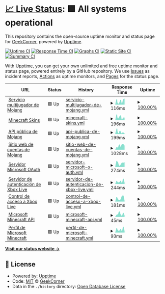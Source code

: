 # [📈 Live Status](https://GeekCornerGH.github.io/helios-status-page): <!--live status--> **🟩 All systems operational**

This repository contains the open-source uptime monitor and status page for [GeekCorner](https://ytgeek.gq), powered by [Upptime](https://github.com/upptime/upptime).

[![Uptime CI](https://github.com/GeekCornerGH/helios-status-page/workflows/Uptime%20CI/badge.svg)](https://github.com/GeekCornerGH/helios-status-page/actions?query=workflow%3A%22Uptime+CI%22)
[![Response Time CI](https://github.com/GeekCornerGH/helios-status-page/workflows/Response%20Time%20CI/badge.svg)](https://github.com/GeekCornerGH/helios-status-page/actions?query=workflow%3A%22Response+Time+CI%22)
[![Graphs CI](https://github.com/GeekCornerGH/helios-status-page/workflows/Graphs%20CI/badge.svg)](https://github.com/GeekCornerGH/helios-status-page/actions?query=workflow%3A%22Graphs+CI%22)
[![Static Site CI](https://github.com/GeekCornerGH/helios-status-page/workflows/Static%20Site%20CI/badge.svg)](https://github.com/GeekCornerGH/helios-status-page/actions?query=workflow%3A%22Static+Site+CI%22)
[![Summary CI](https://github.com/GeekCornerGH/helios-status-page/workflows/Summary%20CI/badge.svg)](https://github.com/GeekCornerGH/helios-status-page/actions?query=workflow%3A%22Summary+CI%22)

With [Upptime](https://upptime.js.org), you can get your own unlimited and free uptime monitor and status page, powered entirely by a GitHub repository. We use [Issues](https://github.com/GeekCornerGH/helios-status-page/issues) as incident reports, [Actions](https://github.com/GeekCornerGH/helios-status-page/actions) as uptime monitors, and [Pages](https://GeekCornerGH.github.io/helios-status-page) for the status page.

<!--start: status pages-->
<!-- This summary is generated by Upptime (https://github.com/upptime/upptime) -->
<!-- Do not edit this manually, your changes will be overwritten -->
<!-- prettier-ignore -->
| URL | Status | History | Response Time | Uptime |
| --- | ------ | ------- | ------------- | ------ |
| <img alt="" src="https://icons.duckduckgo.com/ip3/session.minecraft.net.ico" height="13"> [Servicio multijugador de Mojang](http://session.minecraft.net) | 🟩 Up | [servicio-multijugador-de-mojang.yml](https://github.com/Clyzer/mangos-status-page/commits/HEAD/history/servicio-multijugador-de-mojang.yml) | <details><summary><img alt="Response time graph" src="./graphs/servicio-multijugador-de-mojang/response-time-week.png" height="20"> 116ms</summary><br><a href="https://Clyzer.github.io/mangos-status-page/history/servicio-multijugador-de-mojang"><img alt="Response time 119" src="https://img.shields.io/endpoint?url=https%3A%2F%2Fraw.githubusercontent.com%2FClyzer%2Fmangos-status-page%2FHEAD%2Fapi%2Fservicio-multijugador-de-mojang%2Fresponse-time.json"></a><br><a href="https://Clyzer.github.io/mangos-status-page/history/servicio-multijugador-de-mojang"><img alt="24-hour response time 196" src="https://img.shields.io/endpoint?url=https%3A%2F%2Fraw.githubusercontent.com%2FClyzer%2Fmangos-status-page%2FHEAD%2Fapi%2Fservicio-multijugador-de-mojang%2Fresponse-time-day.json"></a><br><a href="https://Clyzer.github.io/mangos-status-page/history/servicio-multijugador-de-mojang"><img alt="7-day response time 116" src="https://img.shields.io/endpoint?url=https%3A%2F%2Fraw.githubusercontent.com%2FClyzer%2Fmangos-status-page%2FHEAD%2Fapi%2Fservicio-multijugador-de-mojang%2Fresponse-time-week.json"></a><br><a href="https://Clyzer.github.io/mangos-status-page/history/servicio-multijugador-de-mojang"><img alt="30-day response time 124" src="https://img.shields.io/endpoint?url=https%3A%2F%2Fraw.githubusercontent.com%2FClyzer%2Fmangos-status-page%2FHEAD%2Fapi%2Fservicio-multijugador-de-mojang%2Fresponse-time-month.json"></a><br><a href="https://Clyzer.github.io/mangos-status-page/history/servicio-multijugador-de-mojang"><img alt="1-year response time 119" src="https://img.shields.io/endpoint?url=https%3A%2F%2Fraw.githubusercontent.com%2FClyzer%2Fmangos-status-page%2FHEAD%2Fapi%2Fservicio-multijugador-de-mojang%2Fresponse-time-year.json"></a></details> | <details><summary><a href="https://Clyzer.github.io/mangos-status-page/history/servicio-multijugador-de-mojang">100.00%</a></summary><a href="https://Clyzer.github.io/mangos-status-page/history/servicio-multijugador-de-mojang"><img alt="All-time uptime 100.00%" src="https://img.shields.io/endpoint?url=https%3A%2F%2Fraw.githubusercontent.com%2FClyzer%2Fmangos-status-page%2FHEAD%2Fapi%2Fservicio-multijugador-de-mojang%2Fuptime.json"></a><br><a href="https://Clyzer.github.io/mangos-status-page/history/servicio-multijugador-de-mojang"><img alt="24-hour uptime 100.00%" src="https://img.shields.io/endpoint?url=https%3A%2F%2Fraw.githubusercontent.com%2FClyzer%2Fmangos-status-page%2FHEAD%2Fapi%2Fservicio-multijugador-de-mojang%2Fuptime-day.json"></a><br><a href="https://Clyzer.github.io/mangos-status-page/history/servicio-multijugador-de-mojang"><img alt="7-day uptime 100.00%" src="https://img.shields.io/endpoint?url=https%3A%2F%2Fraw.githubusercontent.com%2FClyzer%2Fmangos-status-page%2FHEAD%2Fapi%2Fservicio-multijugador-de-mojang%2Fuptime-week.json"></a><br><a href="https://Clyzer.github.io/mangos-status-page/history/servicio-multijugador-de-mojang"><img alt="30-day uptime 100.00%" src="https://img.shields.io/endpoint?url=https%3A%2F%2Fraw.githubusercontent.com%2FClyzer%2Fmangos-status-page%2FHEAD%2Fapi%2Fservicio-multijugador-de-mojang%2Fuptime-month.json"></a><br><a href="https://Clyzer.github.io/mangos-status-page/history/servicio-multijugador-de-mojang"><img alt="1-year uptime 100.00%" src="https://img.shields.io/endpoint?url=https%3A%2F%2Fraw.githubusercontent.com%2FClyzer%2Fmangos-status-page%2FHEAD%2Fapi%2Fservicio-multijugador-de-mojang%2Fuptime-year.json"></a></details>
| <img alt="" src="https://icons.duckduckgo.com/ip3/textures.minecraft.net.ico" height="13"> [Minecraft Skins](https://textures.minecraft.net) | 🟩 Up | [minecraft-skins.yml](https://github.com/Clyzer/mangos-status-page/commits/HEAD/history/minecraft-skins.yml) | <details><summary><img alt="Response time graph" src="./graphs/minecraft-skins/response-time-week.png" height="20"> 196ms</summary><br><a href="https://Clyzer.github.io/mangos-status-page/history/minecraft-skins"><img alt="Response time 218" src="https://img.shields.io/endpoint?url=https%3A%2F%2Fraw.githubusercontent.com%2FClyzer%2Fmangos-status-page%2FHEAD%2Fapi%2Fminecraft-skins%2Fresponse-time.json"></a><br><a href="https://Clyzer.github.io/mangos-status-page/history/minecraft-skins"><img alt="24-hour response time 167" src="https://img.shields.io/endpoint?url=https%3A%2F%2Fraw.githubusercontent.com%2FClyzer%2Fmangos-status-page%2FHEAD%2Fapi%2Fminecraft-skins%2Fresponse-time-day.json"></a><br><a href="https://Clyzer.github.io/mangos-status-page/history/minecraft-skins"><img alt="7-day response time 196" src="https://img.shields.io/endpoint?url=https%3A%2F%2Fraw.githubusercontent.com%2FClyzer%2Fmangos-status-page%2FHEAD%2Fapi%2Fminecraft-skins%2Fresponse-time-week.json"></a><br><a href="https://Clyzer.github.io/mangos-status-page/history/minecraft-skins"><img alt="30-day response time 183" src="https://img.shields.io/endpoint?url=https%3A%2F%2Fraw.githubusercontent.com%2FClyzer%2Fmangos-status-page%2FHEAD%2Fapi%2Fminecraft-skins%2Fresponse-time-month.json"></a><br><a href="https://Clyzer.github.io/mangos-status-page/history/minecraft-skins"><img alt="1-year response time 173" src="https://img.shields.io/endpoint?url=https%3A%2F%2Fraw.githubusercontent.com%2FClyzer%2Fmangos-status-page%2FHEAD%2Fapi%2Fminecraft-skins%2Fresponse-time-year.json"></a></details> | <details><summary><a href="https://Clyzer.github.io/mangos-status-page/history/minecraft-skins">100.00%</a></summary><a href="https://Clyzer.github.io/mangos-status-page/history/minecraft-skins"><img alt="All-time uptime 100.00%" src="https://img.shields.io/endpoint?url=https%3A%2F%2Fraw.githubusercontent.com%2FClyzer%2Fmangos-status-page%2FHEAD%2Fapi%2Fminecraft-skins%2Fuptime.json"></a><br><a href="https://Clyzer.github.io/mangos-status-page/history/minecraft-skins"><img alt="24-hour uptime 100.00%" src="https://img.shields.io/endpoint?url=https%3A%2F%2Fraw.githubusercontent.com%2FClyzer%2Fmangos-status-page%2FHEAD%2Fapi%2Fminecraft-skins%2Fuptime-day.json"></a><br><a href="https://Clyzer.github.io/mangos-status-page/history/minecraft-skins"><img alt="7-day uptime 100.00%" src="https://img.shields.io/endpoint?url=https%3A%2F%2Fraw.githubusercontent.com%2FClyzer%2Fmangos-status-page%2FHEAD%2Fapi%2Fminecraft-skins%2Fuptime-week.json"></a><br><a href="https://Clyzer.github.io/mangos-status-page/history/minecraft-skins"><img alt="30-day uptime 100.00%" src="https://img.shields.io/endpoint?url=https%3A%2F%2Fraw.githubusercontent.com%2FClyzer%2Fmangos-status-page%2FHEAD%2Fapi%2Fminecraft-skins%2Fuptime-month.json"></a><br><a href="https://Clyzer.github.io/mangos-status-page/history/minecraft-skins"><img alt="1-year uptime 100.00%" src="https://img.shields.io/endpoint?url=https%3A%2F%2Fraw.githubusercontent.com%2FClyzer%2Fmangos-status-page%2FHEAD%2Fapi%2Fminecraft-skins%2Fuptime-year.json"></a></details>
| <img alt="" src="https://icons.duckduckgo.com/ip3/api.mojang.com.ico" height="13"> [API pública de Mojang](https://api.mojang.com/) | 🟩 Up | [api-publica-de-mojang.yml](https://github.com/Clyzer/mangos-status-page/commits/HEAD/history/api-publica-de-mojang.yml) | <details><summary><img alt="Response time graph" src="./graphs/api-publica-de-mojang/response-time-week.png" height="20"> 199ms</summary><br><a href="https://Clyzer.github.io/mangos-status-page/history/api-publica-de-mojang"><img alt="Response time 174" src="https://img.shields.io/endpoint?url=https%3A%2F%2Fraw.githubusercontent.com%2FClyzer%2Fmangos-status-page%2FHEAD%2Fapi%2Fapi-publica-de-mojang%2Fresponse-time.json"></a><br><a href="https://Clyzer.github.io/mangos-status-page/history/api-publica-de-mojang"><img alt="24-hour response time 51" src="https://img.shields.io/endpoint?url=https%3A%2F%2Fraw.githubusercontent.com%2FClyzer%2Fmangos-status-page%2FHEAD%2Fapi%2Fapi-publica-de-mojang%2Fresponse-time-day.json"></a><br><a href="https://Clyzer.github.io/mangos-status-page/history/api-publica-de-mojang"><img alt="7-day response time 199" src="https://img.shields.io/endpoint?url=https%3A%2F%2Fraw.githubusercontent.com%2FClyzer%2Fmangos-status-page%2FHEAD%2Fapi%2Fapi-publica-de-mojang%2Fresponse-time-week.json"></a><br><a href="https://Clyzer.github.io/mangos-status-page/history/api-publica-de-mojang"><img alt="30-day response time 143" src="https://img.shields.io/endpoint?url=https%3A%2F%2Fraw.githubusercontent.com%2FClyzer%2Fmangos-status-page%2FHEAD%2Fapi%2Fapi-publica-de-mojang%2Fresponse-time-month.json"></a><br><a href="https://Clyzer.github.io/mangos-status-page/history/api-publica-de-mojang"><img alt="1-year response time 174" src="https://img.shields.io/endpoint?url=https%3A%2F%2Fraw.githubusercontent.com%2FClyzer%2Fmangos-status-page%2FHEAD%2Fapi%2Fapi-publica-de-mojang%2Fresponse-time-year.json"></a></details> | <details><summary><a href="https://Clyzer.github.io/mangos-status-page/history/api-publica-de-mojang">100.00%</a></summary><a href="https://Clyzer.github.io/mangos-status-page/history/api-publica-de-mojang"><img alt="All-time uptime 100.00%" src="https://img.shields.io/endpoint?url=https%3A%2F%2Fraw.githubusercontent.com%2FClyzer%2Fmangos-status-page%2FHEAD%2Fapi%2Fapi-publica-de-mojang%2Fuptime.json"></a><br><a href="https://Clyzer.github.io/mangos-status-page/history/api-publica-de-mojang"><img alt="24-hour uptime 100.00%" src="https://img.shields.io/endpoint?url=https%3A%2F%2Fraw.githubusercontent.com%2FClyzer%2Fmangos-status-page%2FHEAD%2Fapi%2Fapi-publica-de-mojang%2Fuptime-day.json"></a><br><a href="https://Clyzer.github.io/mangos-status-page/history/api-publica-de-mojang"><img alt="7-day uptime 100.00%" src="https://img.shields.io/endpoint?url=https%3A%2F%2Fraw.githubusercontent.com%2FClyzer%2Fmangos-status-page%2FHEAD%2Fapi%2Fapi-publica-de-mojang%2Fuptime-week.json"></a><br><a href="https://Clyzer.github.io/mangos-status-page/history/api-publica-de-mojang"><img alt="30-day uptime 100.00%" src="https://img.shields.io/endpoint?url=https%3A%2F%2Fraw.githubusercontent.com%2FClyzer%2Fmangos-status-page%2FHEAD%2Fapi%2Fapi-publica-de-mojang%2Fuptime-month.json"></a><br><a href="https://Clyzer.github.io/mangos-status-page/history/api-publica-de-mojang"><img alt="1-year uptime 100.00%" src="https://img.shields.io/endpoint?url=https%3A%2F%2Fraw.githubusercontent.com%2FClyzer%2Fmangos-status-page%2FHEAD%2Fapi%2Fapi-publica-de-mojang%2Fuptime-year.json"></a></details>
| <img alt="" src="https://icons.duckduckgo.com/ip3/account.mojang.com.ico" height="13"> [Sitio web de cuentas de Mojang](https://account.mojang.com/login) | 🟩 Up | [sitio-web-de-cuentas-de-mojang.yml](https://github.com/Clyzer/mangos-status-page/commits/HEAD/history/sitio-web-de-cuentas-de-mojang.yml) | <details><summary><img alt="Response time graph" src="./graphs/sitio-web-de-cuentas-de-mojang/response-time-week.png" height="20"> 1028ms</summary><br><a href="https://Clyzer.github.io/mangos-status-page/history/sitio-web-de-cuentas-de-mojang"><img alt="Response time 1093" src="https://img.shields.io/endpoint?url=https%3A%2F%2Fraw.githubusercontent.com%2FClyzer%2Fmangos-status-page%2FHEAD%2Fapi%2Fsitio-web-de-cuentas-de-mojang%2Fresponse-time.json"></a><br><a href="https://Clyzer.github.io/mangos-status-page/history/sitio-web-de-cuentas-de-mojang"><img alt="24-hour response time 1046" src="https://img.shields.io/endpoint?url=https%3A%2F%2Fraw.githubusercontent.com%2FClyzer%2Fmangos-status-page%2FHEAD%2Fapi%2Fsitio-web-de-cuentas-de-mojang%2Fresponse-time-day.json"></a><br><a href="https://Clyzer.github.io/mangos-status-page/history/sitio-web-de-cuentas-de-mojang"><img alt="7-day response time 1028" src="https://img.shields.io/endpoint?url=https%3A%2F%2Fraw.githubusercontent.com%2FClyzer%2Fmangos-status-page%2FHEAD%2Fapi%2Fsitio-web-de-cuentas-de-mojang%2Fresponse-time-week.json"></a><br><a href="https://Clyzer.github.io/mangos-status-page/history/sitio-web-de-cuentas-de-mojang"><img alt="30-day response time 1086" src="https://img.shields.io/endpoint?url=https%3A%2F%2Fraw.githubusercontent.com%2FClyzer%2Fmangos-status-page%2FHEAD%2Fapi%2Fsitio-web-de-cuentas-de-mojang%2Fresponse-time-month.json"></a><br><a href="https://Clyzer.github.io/mangos-status-page/history/sitio-web-de-cuentas-de-mojang"><img alt="1-year response time 1093" src="https://img.shields.io/endpoint?url=https%3A%2F%2Fraw.githubusercontent.com%2FClyzer%2Fmangos-status-page%2FHEAD%2Fapi%2Fsitio-web-de-cuentas-de-mojang%2Fresponse-time-year.json"></a></details> | <details><summary><a href="https://Clyzer.github.io/mangos-status-page/history/sitio-web-de-cuentas-de-mojang">100.00%</a></summary><a href="https://Clyzer.github.io/mangos-status-page/history/sitio-web-de-cuentas-de-mojang"><img alt="All-time uptime 100.00%" src="https://img.shields.io/endpoint?url=https%3A%2F%2Fraw.githubusercontent.com%2FClyzer%2Fmangos-status-page%2FHEAD%2Fapi%2Fsitio-web-de-cuentas-de-mojang%2Fuptime.json"></a><br><a href="https://Clyzer.github.io/mangos-status-page/history/sitio-web-de-cuentas-de-mojang"><img alt="24-hour uptime 100.00%" src="https://img.shields.io/endpoint?url=https%3A%2F%2Fraw.githubusercontent.com%2FClyzer%2Fmangos-status-page%2FHEAD%2Fapi%2Fsitio-web-de-cuentas-de-mojang%2Fuptime-day.json"></a><br><a href="https://Clyzer.github.io/mangos-status-page/history/sitio-web-de-cuentas-de-mojang"><img alt="7-day uptime 100.00%" src="https://img.shields.io/endpoint?url=https%3A%2F%2Fraw.githubusercontent.com%2FClyzer%2Fmangos-status-page%2FHEAD%2Fapi%2Fsitio-web-de-cuentas-de-mojang%2Fuptime-week.json"></a><br><a href="https://Clyzer.github.io/mangos-status-page/history/sitio-web-de-cuentas-de-mojang"><img alt="30-day uptime 100.00%" src="https://img.shields.io/endpoint?url=https%3A%2F%2Fraw.githubusercontent.com%2FClyzer%2Fmangos-status-page%2FHEAD%2Fapi%2Fsitio-web-de-cuentas-de-mojang%2Fuptime-month.json"></a><br><a href="https://Clyzer.github.io/mangos-status-page/history/sitio-web-de-cuentas-de-mojang"><img alt="1-year uptime 100.00%" src="https://img.shields.io/endpoint?url=https%3A%2F%2Fraw.githubusercontent.com%2FClyzer%2Fmangos-status-page%2FHEAD%2Fapi%2Fsitio-web-de-cuentas-de-mojang%2Fuptime-year.json"></a></details>
| <img alt="" src="https://icons.duckduckgo.com/ip3/login.microsoftonline.com.ico" height="13"> [Servidor Microsoft OAuth](https://login.microsoftonline.com/consumers/oauth2/v2.0/token) | 🟩 Up | [servidor-microsoft-o-auth.yml](https://github.com/Clyzer/mangos-status-page/commits/HEAD/history/servidor-microsoft-o-auth.yml) | <details><summary><img alt="Response time graph" src="./graphs/servidor-microsoft-o-auth/response-time-week.png" height="20"> 274ms</summary><br><a href="https://Clyzer.github.io/mangos-status-page/history/servidor-microsoft-o-auth"><img alt="Response time 220" src="https://img.shields.io/endpoint?url=https%3A%2F%2Fraw.githubusercontent.com%2FClyzer%2Fmangos-status-page%2FHEAD%2Fapi%2Fservidor-microsoft-o-auth%2Fresponse-time.json"></a><br><a href="https://Clyzer.github.io/mangos-status-page/history/servidor-microsoft-o-auth"><img alt="24-hour response time 333" src="https://img.shields.io/endpoint?url=https%3A%2F%2Fraw.githubusercontent.com%2FClyzer%2Fmangos-status-page%2FHEAD%2Fapi%2Fservidor-microsoft-o-auth%2Fresponse-time-day.json"></a><br><a href="https://Clyzer.github.io/mangos-status-page/history/servidor-microsoft-o-auth"><img alt="7-day response time 274" src="https://img.shields.io/endpoint?url=https%3A%2F%2Fraw.githubusercontent.com%2FClyzer%2Fmangos-status-page%2FHEAD%2Fapi%2Fservidor-microsoft-o-auth%2Fresponse-time-week.json"></a><br><a href="https://Clyzer.github.io/mangos-status-page/history/servidor-microsoft-o-auth"><img alt="30-day response time 221" src="https://img.shields.io/endpoint?url=https%3A%2F%2Fraw.githubusercontent.com%2FClyzer%2Fmangos-status-page%2FHEAD%2Fapi%2Fservidor-microsoft-o-auth%2Fresponse-time-month.json"></a><br><a href="https://Clyzer.github.io/mangos-status-page/history/servidor-microsoft-o-auth"><img alt="1-year response time 220" src="https://img.shields.io/endpoint?url=https%3A%2F%2Fraw.githubusercontent.com%2FClyzer%2Fmangos-status-page%2FHEAD%2Fapi%2Fservidor-microsoft-o-auth%2Fresponse-time-year.json"></a></details> | <details><summary><a href="https://Clyzer.github.io/mangos-status-page/history/servidor-microsoft-o-auth">100.00%</a></summary><a href="https://Clyzer.github.io/mangos-status-page/history/servidor-microsoft-o-auth"><img alt="All-time uptime 100.00%" src="https://img.shields.io/endpoint?url=https%3A%2F%2Fraw.githubusercontent.com%2FClyzer%2Fmangos-status-page%2FHEAD%2Fapi%2Fservidor-microsoft-o-auth%2Fuptime.json"></a><br><a href="https://Clyzer.github.io/mangos-status-page/history/servidor-microsoft-o-auth"><img alt="24-hour uptime 100.00%" src="https://img.shields.io/endpoint?url=https%3A%2F%2Fraw.githubusercontent.com%2FClyzer%2Fmangos-status-page%2FHEAD%2Fapi%2Fservidor-microsoft-o-auth%2Fuptime-day.json"></a><br><a href="https://Clyzer.github.io/mangos-status-page/history/servidor-microsoft-o-auth"><img alt="7-day uptime 100.00%" src="https://img.shields.io/endpoint?url=https%3A%2F%2Fraw.githubusercontent.com%2FClyzer%2Fmangos-status-page%2FHEAD%2Fapi%2Fservidor-microsoft-o-auth%2Fuptime-week.json"></a><br><a href="https://Clyzer.github.io/mangos-status-page/history/servidor-microsoft-o-auth"><img alt="30-day uptime 100.00%" src="https://img.shields.io/endpoint?url=https%3A%2F%2Fraw.githubusercontent.com%2FClyzer%2Fmangos-status-page%2FHEAD%2Fapi%2Fservidor-microsoft-o-auth%2Fuptime-month.json"></a><br><a href="https://Clyzer.github.io/mangos-status-page/history/servidor-microsoft-o-auth"><img alt="1-year uptime 100.00%" src="https://img.shields.io/endpoint?url=https%3A%2F%2Fraw.githubusercontent.com%2FClyzer%2Fmangos-status-page%2FHEAD%2Fapi%2Fservidor-microsoft-o-auth%2Fuptime-year.json"></a></details>
| <img alt="" src="https://icons.duckduckgo.com/ip3/user.auth.xboxlive.com.ico" height="13"> [Servidor de autenticación de Xbox Live](https://user.auth.xboxlive.com/user/authenticate) | 🟩 Up | [servidor-de-autenticacion-de-xbox-live.yml](https://github.com/Clyzer/mangos-status-page/commits/HEAD/history/servidor-de-autenticacion-de-xbox-live.yml) | <details><summary><img alt="Response time graph" src="./graphs/servidor-de-autenticacion-de-xbox-live/response-time-week.png" height="20"> 244ms</summary><br><a href="https://Clyzer.github.io/mangos-status-page/history/servidor-de-autenticacion-de-xbox-live"><img alt="Response time 220" src="https://img.shields.io/endpoint?url=https%3A%2F%2Fraw.githubusercontent.com%2FClyzer%2Fmangos-status-page%2FHEAD%2Fapi%2Fservidor-de-autenticacion-de-xbox-live%2Fresponse-time.json"></a><br><a href="https://Clyzer.github.io/mangos-status-page/history/servidor-de-autenticacion-de-xbox-live"><img alt="24-hour response time 122" src="https://img.shields.io/endpoint?url=https%3A%2F%2Fraw.githubusercontent.com%2FClyzer%2Fmangos-status-page%2FHEAD%2Fapi%2Fservidor-de-autenticacion-de-xbox-live%2Fresponse-time-day.json"></a><br><a href="https://Clyzer.github.io/mangos-status-page/history/servidor-de-autenticacion-de-xbox-live"><img alt="7-day response time 244" src="https://img.shields.io/endpoint?url=https%3A%2F%2Fraw.githubusercontent.com%2FClyzer%2Fmangos-status-page%2FHEAD%2Fapi%2Fservidor-de-autenticacion-de-xbox-live%2Fresponse-time-week.json"></a><br><a href="https://Clyzer.github.io/mangos-status-page/history/servidor-de-autenticacion-de-xbox-live"><img alt="30-day response time 225" src="https://img.shields.io/endpoint?url=https%3A%2F%2Fraw.githubusercontent.com%2FClyzer%2Fmangos-status-page%2FHEAD%2Fapi%2Fservidor-de-autenticacion-de-xbox-live%2Fresponse-time-month.json"></a><br><a href="https://Clyzer.github.io/mangos-status-page/history/servidor-de-autenticacion-de-xbox-live"><img alt="1-year response time 220" src="https://img.shields.io/endpoint?url=https%3A%2F%2Fraw.githubusercontent.com%2FClyzer%2Fmangos-status-page%2FHEAD%2Fapi%2Fservidor-de-autenticacion-de-xbox-live%2Fresponse-time-year.json"></a></details> | <details><summary><a href="https://Clyzer.github.io/mangos-status-page/history/servidor-de-autenticacion-de-xbox-live">100.00%</a></summary><a href="https://Clyzer.github.io/mangos-status-page/history/servidor-de-autenticacion-de-xbox-live"><img alt="All-time uptime 100.00%" src="https://img.shields.io/endpoint?url=https%3A%2F%2Fraw.githubusercontent.com%2FClyzer%2Fmangos-status-page%2FHEAD%2Fapi%2Fservidor-de-autenticacion-de-xbox-live%2Fuptime.json"></a><br><a href="https://Clyzer.github.io/mangos-status-page/history/servidor-de-autenticacion-de-xbox-live"><img alt="24-hour uptime 100.00%" src="https://img.shields.io/endpoint?url=https%3A%2F%2Fraw.githubusercontent.com%2FClyzer%2Fmangos-status-page%2FHEAD%2Fapi%2Fservidor-de-autenticacion-de-xbox-live%2Fuptime-day.json"></a><br><a href="https://Clyzer.github.io/mangos-status-page/history/servidor-de-autenticacion-de-xbox-live"><img alt="7-day uptime 100.00%" src="https://img.shields.io/endpoint?url=https%3A%2F%2Fraw.githubusercontent.com%2FClyzer%2Fmangos-status-page%2FHEAD%2Fapi%2Fservidor-de-autenticacion-de-xbox-live%2Fuptime-week.json"></a><br><a href="https://Clyzer.github.io/mangos-status-page/history/servidor-de-autenticacion-de-xbox-live"><img alt="30-day uptime 100.00%" src="https://img.shields.io/endpoint?url=https%3A%2F%2Fraw.githubusercontent.com%2FClyzer%2Fmangos-status-page%2FHEAD%2Fapi%2Fservidor-de-autenticacion-de-xbox-live%2Fuptime-month.json"></a><br><a href="https://Clyzer.github.io/mangos-status-page/history/servidor-de-autenticacion-de-xbox-live"><img alt="1-year uptime 100.00%" src="https://img.shields.io/endpoint?url=https%3A%2F%2Fraw.githubusercontent.com%2FClyzer%2Fmangos-status-page%2FHEAD%2Fapi%2Fservidor-de-autenticacion-de-xbox-live%2Fuptime-year.json"></a></details>
| <img alt="" src="https://icons.duckduckgo.com/ip3/xsts.auth.xboxlive.com.ico" height="13"> [Control de acceso a Xbox Live](https://xsts.auth.xboxlive.com/xsts/authorize) | 🟩 Up | [control-de-acceso-a-xbox-live.yml](https://github.com/Clyzer/mangos-status-page/commits/HEAD/history/control-de-acceso-a-xbox-live.yml) | <details><summary><img alt="Response time graph" src="./graphs/control-de-acceso-a-xbox-live/response-time-week.png" height="20"> 181ms</summary><br><a href="https://Clyzer.github.io/mangos-status-page/history/control-de-acceso-a-xbox-live"><img alt="Response time 322" src="https://img.shields.io/endpoint?url=https%3A%2F%2Fraw.githubusercontent.com%2FClyzer%2Fmangos-status-page%2FHEAD%2Fapi%2Fcontrol-de-acceso-a-xbox-live%2Fresponse-time.json"></a><br><a href="https://Clyzer.github.io/mangos-status-page/history/control-de-acceso-a-xbox-live"><img alt="24-hour response time 23" src="https://img.shields.io/endpoint?url=https%3A%2F%2Fraw.githubusercontent.com%2FClyzer%2Fmangos-status-page%2FHEAD%2Fapi%2Fcontrol-de-acceso-a-xbox-live%2Fresponse-time-day.json"></a><br><a href="https://Clyzer.github.io/mangos-status-page/history/control-de-acceso-a-xbox-live"><img alt="7-day response time 181" src="https://img.shields.io/endpoint?url=https%3A%2F%2Fraw.githubusercontent.com%2FClyzer%2Fmangos-status-page%2FHEAD%2Fapi%2Fcontrol-de-acceso-a-xbox-live%2Fresponse-time-week.json"></a><br><a href="https://Clyzer.github.io/mangos-status-page/history/control-de-acceso-a-xbox-live"><img alt="30-day response time 349" src="https://img.shields.io/endpoint?url=https%3A%2F%2Fraw.githubusercontent.com%2FClyzer%2Fmangos-status-page%2FHEAD%2Fapi%2Fcontrol-de-acceso-a-xbox-live%2Fresponse-time-month.json"></a><br><a href="https://Clyzer.github.io/mangos-status-page/history/control-de-acceso-a-xbox-live"><img alt="1-year response time 322" src="https://img.shields.io/endpoint?url=https%3A%2F%2Fraw.githubusercontent.com%2FClyzer%2Fmangos-status-page%2FHEAD%2Fapi%2Fcontrol-de-acceso-a-xbox-live%2Fresponse-time-year.json"></a></details> | <details><summary><a href="https://Clyzer.github.io/mangos-status-page/history/control-de-acceso-a-xbox-live">100.00%</a></summary><a href="https://Clyzer.github.io/mangos-status-page/history/control-de-acceso-a-xbox-live"><img alt="All-time uptime 100.00%" src="https://img.shields.io/endpoint?url=https%3A%2F%2Fraw.githubusercontent.com%2FClyzer%2Fmangos-status-page%2FHEAD%2Fapi%2Fcontrol-de-acceso-a-xbox-live%2Fuptime.json"></a><br><a href="https://Clyzer.github.io/mangos-status-page/history/control-de-acceso-a-xbox-live"><img alt="24-hour uptime 100.00%" src="https://img.shields.io/endpoint?url=https%3A%2F%2Fraw.githubusercontent.com%2FClyzer%2Fmangos-status-page%2FHEAD%2Fapi%2Fcontrol-de-acceso-a-xbox-live%2Fuptime-day.json"></a><br><a href="https://Clyzer.github.io/mangos-status-page/history/control-de-acceso-a-xbox-live"><img alt="7-day uptime 100.00%" src="https://img.shields.io/endpoint?url=https%3A%2F%2Fraw.githubusercontent.com%2FClyzer%2Fmangos-status-page%2FHEAD%2Fapi%2Fcontrol-de-acceso-a-xbox-live%2Fuptime-week.json"></a><br><a href="https://Clyzer.github.io/mangos-status-page/history/control-de-acceso-a-xbox-live"><img alt="30-day uptime 100.00%" src="https://img.shields.io/endpoint?url=https%3A%2F%2Fraw.githubusercontent.com%2FClyzer%2Fmangos-status-page%2FHEAD%2Fapi%2Fcontrol-de-acceso-a-xbox-live%2Fuptime-month.json"></a><br><a href="https://Clyzer.github.io/mangos-status-page/history/control-de-acceso-a-xbox-live"><img alt="1-year uptime 100.00%" src="https://img.shields.io/endpoint?url=https%3A%2F%2Fraw.githubusercontent.com%2FClyzer%2Fmangos-status-page%2FHEAD%2Fapi%2Fcontrol-de-acceso-a-xbox-live%2Fuptime-year.json"></a></details>
| <img alt="" src="https://icons.duckduckgo.com/ip3/api.minecraftservices.com.ico" height="13"> [Microsoft Minecraft API](https://api.minecraftservices.com/authentication/login_with_xbox) | 🟩 Up | [microsoft-minecraft-api.yml](https://github.com/Clyzer/mangos-status-page/commits/HEAD/history/microsoft-minecraft-api.yml) | <details><summary><img alt="Response time graph" src="./graphs/microsoft-minecraft-api/response-time-week.png" height="20"> 45ms</summary><br><a href="https://Clyzer.github.io/mangos-status-page/history/microsoft-minecraft-api"><img alt="Response time 63" src="https://img.shields.io/endpoint?url=https%3A%2F%2Fraw.githubusercontent.com%2FClyzer%2Fmangos-status-page%2FHEAD%2Fapi%2Fmicrosoft-minecraft-api%2Fresponse-time.json"></a><br><a href="https://Clyzer.github.io/mangos-status-page/history/microsoft-minecraft-api"><img alt="24-hour response time 22" src="https://img.shields.io/endpoint?url=https%3A%2F%2Fraw.githubusercontent.com%2FClyzer%2Fmangos-status-page%2FHEAD%2Fapi%2Fmicrosoft-minecraft-api%2Fresponse-time-day.json"></a><br><a href="https://Clyzer.github.io/mangos-status-page/history/microsoft-minecraft-api"><img alt="7-day response time 45" src="https://img.shields.io/endpoint?url=https%3A%2F%2Fraw.githubusercontent.com%2FClyzer%2Fmangos-status-page%2FHEAD%2Fapi%2Fmicrosoft-minecraft-api%2Fresponse-time-week.json"></a><br><a href="https://Clyzer.github.io/mangos-status-page/history/microsoft-minecraft-api"><img alt="30-day response time 52" src="https://img.shields.io/endpoint?url=https%3A%2F%2Fraw.githubusercontent.com%2FClyzer%2Fmangos-status-page%2FHEAD%2Fapi%2Fmicrosoft-minecraft-api%2Fresponse-time-month.json"></a><br><a href="https://Clyzer.github.io/mangos-status-page/history/microsoft-minecraft-api"><img alt="1-year response time 63" src="https://img.shields.io/endpoint?url=https%3A%2F%2Fraw.githubusercontent.com%2FClyzer%2Fmangos-status-page%2FHEAD%2Fapi%2Fmicrosoft-minecraft-api%2Fresponse-time-year.json"></a></details> | <details><summary><a href="https://Clyzer.github.io/mangos-status-page/history/microsoft-minecraft-api">100.00%</a></summary><a href="https://Clyzer.github.io/mangos-status-page/history/microsoft-minecraft-api"><img alt="All-time uptime 100.00%" src="https://img.shields.io/endpoint?url=https%3A%2F%2Fraw.githubusercontent.com%2FClyzer%2Fmangos-status-page%2FHEAD%2Fapi%2Fmicrosoft-minecraft-api%2Fuptime.json"></a><br><a href="https://Clyzer.github.io/mangos-status-page/history/microsoft-minecraft-api"><img alt="24-hour uptime 100.00%" src="https://img.shields.io/endpoint?url=https%3A%2F%2Fraw.githubusercontent.com%2FClyzer%2Fmangos-status-page%2FHEAD%2Fapi%2Fmicrosoft-minecraft-api%2Fuptime-day.json"></a><br><a href="https://Clyzer.github.io/mangos-status-page/history/microsoft-minecraft-api"><img alt="7-day uptime 100.00%" src="https://img.shields.io/endpoint?url=https%3A%2F%2Fraw.githubusercontent.com%2FClyzer%2Fmangos-status-page%2FHEAD%2Fapi%2Fmicrosoft-minecraft-api%2Fuptime-week.json"></a><br><a href="https://Clyzer.github.io/mangos-status-page/history/microsoft-minecraft-api"><img alt="30-day uptime 100.00%" src="https://img.shields.io/endpoint?url=https%3A%2F%2Fraw.githubusercontent.com%2FClyzer%2Fmangos-status-page%2FHEAD%2Fapi%2Fmicrosoft-minecraft-api%2Fuptime-month.json"></a><br><a href="https://Clyzer.github.io/mangos-status-page/history/microsoft-minecraft-api"><img alt="1-year uptime 100.00%" src="https://img.shields.io/endpoint?url=https%3A%2F%2Fraw.githubusercontent.com%2FClyzer%2Fmangos-status-page%2FHEAD%2Fapi%2Fmicrosoft-minecraft-api%2Fuptime-year.json"></a></details>
| <img alt="" src="https://icons.duckduckgo.com/ip3/api.minecraftservices.com.ico" height="13"> [Perfil de Microsoft Minecraft](https://api.minecraftservices.com/minecraft/profile) | 🟩 Up | [perfil-de-microsoft-minecraft.yml](https://github.com/Clyzer/mangos-status-page/commits/HEAD/history/perfil-de-microsoft-minecraft.yml) | <details><summary><img alt="Response time graph" src="./graphs/perfil-de-microsoft-minecraft/response-time-week.png" height="20"> 93ms</summary><br><a href="https://Clyzer.github.io/mangos-status-page/history/perfil-de-microsoft-minecraft"><img alt="Response time 74" src="https://img.shields.io/endpoint?url=https%3A%2F%2Fraw.githubusercontent.com%2FClyzer%2Fmangos-status-page%2FHEAD%2Fapi%2Fperfil-de-microsoft-minecraft%2Fresponse-time.json"></a><br><a href="https://Clyzer.github.io/mangos-status-page/history/perfil-de-microsoft-minecraft"><img alt="24-hour response time 42" src="https://img.shields.io/endpoint?url=https%3A%2F%2Fraw.githubusercontent.com%2FClyzer%2Fmangos-status-page%2FHEAD%2Fapi%2Fperfil-de-microsoft-minecraft%2Fresponse-time-day.json"></a><br><a href="https://Clyzer.github.io/mangos-status-page/history/perfil-de-microsoft-minecraft"><img alt="7-day response time 93" src="https://img.shields.io/endpoint?url=https%3A%2F%2Fraw.githubusercontent.com%2FClyzer%2Fmangos-status-page%2FHEAD%2Fapi%2Fperfil-de-microsoft-minecraft%2Fresponse-time-week.json"></a><br><a href="https://Clyzer.github.io/mangos-status-page/history/perfil-de-microsoft-minecraft"><img alt="30-day response time 74" src="https://img.shields.io/endpoint?url=https%3A%2F%2Fraw.githubusercontent.com%2FClyzer%2Fmangos-status-page%2FHEAD%2Fapi%2Fperfil-de-microsoft-minecraft%2Fresponse-time-month.json"></a><br><a href="https://Clyzer.github.io/mangos-status-page/history/perfil-de-microsoft-minecraft"><img alt="1-year response time 74" src="https://img.shields.io/endpoint?url=https%3A%2F%2Fraw.githubusercontent.com%2FClyzer%2Fmangos-status-page%2FHEAD%2Fapi%2Fperfil-de-microsoft-minecraft%2Fresponse-time-year.json"></a></details> | <details><summary><a href="https://Clyzer.github.io/mangos-status-page/history/perfil-de-microsoft-minecraft">100.00%</a></summary><a href="https://Clyzer.github.io/mangos-status-page/history/perfil-de-microsoft-minecraft"><img alt="All-time uptime 100.00%" src="https://img.shields.io/endpoint?url=https%3A%2F%2Fraw.githubusercontent.com%2FClyzer%2Fmangos-status-page%2FHEAD%2Fapi%2Fperfil-de-microsoft-minecraft%2Fuptime.json"></a><br><a href="https://Clyzer.github.io/mangos-status-page/history/perfil-de-microsoft-minecraft"><img alt="24-hour uptime 100.00%" src="https://img.shields.io/endpoint?url=https%3A%2F%2Fraw.githubusercontent.com%2FClyzer%2Fmangos-status-page%2FHEAD%2Fapi%2Fperfil-de-microsoft-minecraft%2Fuptime-day.json"></a><br><a href="https://Clyzer.github.io/mangos-status-page/history/perfil-de-microsoft-minecraft"><img alt="7-day uptime 100.00%" src="https://img.shields.io/endpoint?url=https%3A%2F%2Fraw.githubusercontent.com%2FClyzer%2Fmangos-status-page%2FHEAD%2Fapi%2Fperfil-de-microsoft-minecraft%2Fuptime-week.json"></a><br><a href="https://Clyzer.github.io/mangos-status-page/history/perfil-de-microsoft-minecraft"><img alt="30-day uptime 100.00%" src="https://img.shields.io/endpoint?url=https%3A%2F%2Fraw.githubusercontent.com%2FClyzer%2Fmangos-status-page%2FHEAD%2Fapi%2Fperfil-de-microsoft-minecraft%2Fuptime-month.json"></a><br><a href="https://Clyzer.github.io/mangos-status-page/history/perfil-de-microsoft-minecraft"><img alt="1-year uptime 100.00%" src="https://img.shields.io/endpoint?url=https%3A%2F%2Fraw.githubusercontent.com%2FClyzer%2Fmangos-status-page%2FHEAD%2Fapi%2Fperfil-de-microsoft-minecraft%2Fuptime-year.json"></a></details>

<!--end: status pages-->

[**Visit our status website →**](https://GeekCornerGH.github.io/helios-status-page)

## 📄 License

- Powered by: [Upptime](https://github.com/upptime/upptime)
- Code: [MIT](./LICENSE) © [GeekCorner](https://ytgeek.gq)
- Data in the `./history` directory: [Open Database License](https://opendatacommons.org/licenses/odbl/1-0/)
